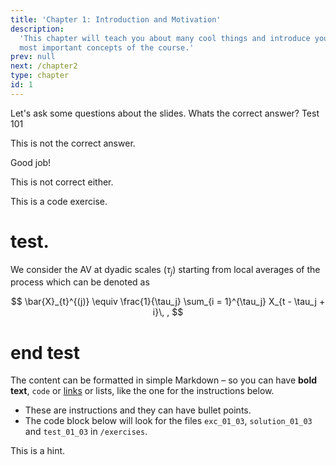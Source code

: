 ```yaml
---
title: 'Chapter 1: Introduction and Motivation'
description:
  'This chapter will teach you about many cool things and introduce you to the
  most important concepts of the course.'
prev: null
next: /chapter2
type: chapter
id: 1
---
```


<exercise id="1" title="Introduction" type="slides">

<slides source="chapter1_01_introduction">
</slides>

</exercise>

<exercise id="2" title="Getting Started">

Let's ask some questions about the slides. Whats the correct answer? Test 101

<choice>
<opt text="Answer one">

This is not the correct answer.

</opt>

<opt text="Answer two" correct="true">

Good job!

</opt>

<opt text="Answer three">

This is not correct either.

</opt>
</choice>

</exercise>

<exercise id="3" title="First steps">

This is a code exercise. 

# test.
We consider the AV at dyadic scales ($\tau_j$) starting from local averages of the process which can be denoted as
    
$$
    \bar{X}_{t}^{(j)} \equiv \frac{1}{\tau_j} \sum_{i = 1}^{\tau_j} X_{t - \tau_j + i}\, ,
$$

# end test

The content can be formatted in simple Markdown – so
you can have **bold text**, `code` or [links](https://spacy.io) or lists, like
the one for the instructions below.

- These are instructions and they can have bullet points.
- The code block below will look for the files `exc_01_03`, `solution_01_03` and
  `test_01_03` in `/exercises`.

<codeblock id="01_03">

This is a hint.

</codeblock>

</exercise>
